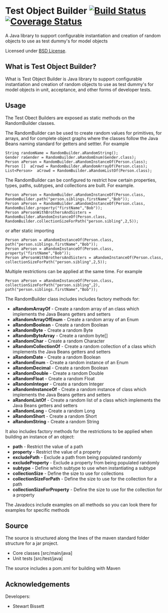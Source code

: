 Test Object Builder  [![Build Status](https://travis-ci.org/eXparity/test-object-builder.svg?branch=master)](https://travis-ci.org/eXparity/test-object-builder) [![Coverage Status](https://coveralls.io/repos/eXparity/hamcrest-date/badge.png?branch=master)](https://coveralls.io/r/eXparity/test-object-builder?branch=master)
=============
A Java library to support configurable instantiation and creation of random objects to use as test dummy's for model objects

Licensed under [BSD License][].

What is Test Object Builder?
-----------------
What is Test Object Builder is Java library to support configurable instantiation and creation of random objects to use as test dummy's for model objects in unit, acceptance, and other forms of developer tests.

Usage
-------------

The Test Obect Builders are exposed as static methods on the RandomBuilder classes.

The RandomBuilder can be used to create random values for primitives, for arrays, and for complete object graphs where the classes follow the Java Beans naming standard for getters and settter. For example

	String randomName = RandomBuilder.aRandomString();
	Gender raGender = RandomBuilder.aRandomEnum(Gender.class);
	Person aPerson = RandomBuilder.aRandomInstanceOf(Person.class);
	Person []  aCrowd = RandomBuilder.aRandomArrayOf(Person.class);
	List<Person>  aCrowd = RandomBuilder.aRandomListOf(Person.class);

The RandomBuilder can be configured to restrict how certain properties, types, paths, subtypes, and collections are built. For example.

	Person aPerson = RandomBuilder.aRandomInstanceOf(Person.class,
	RandomBuilder.path("person.siblings.firstName","Bob"));
	Person aPerson = RandomBuilder.aRandomInstanceOf(Person.class, RandomBuilder.property("firstName","Bob"));
	Person aPersonWithBrothersAndSisters = RandomBuilder.aRandomInstanceOf(Person.class,
	RandomBuilder.collectionSizeForPath("person.sibling",2,5));
	  
or after static importing

	Person aPerson = aRandomInstanceOf(Person.class, path("person.siblings.firstName","Bob"));
	Person aPerson = aRandomInstanceOf(Person.class, property("firstName","Bob"));
	Person aPersonWithBrothersAndSisters = aRandomInstanceOf(Person.class, collectionSizeForPath("person.sibling",2,5));

Multiple restrictions can be applied at the same time. For example

	Person aPerson = aRandomInstanceOf(Person.class, collectionSizeForPath("person.sibling",2), path("person.siblings.firstName","Bob"));

The RandomBuilder class includes includes factory methods for:

* __aRandomArrayOf__ - Create a random array of an class which implements the Java Beans getters and setters
* __aRandomArrayOfEnum__ - Create a random array of an Enum
* __aRandomBoolean__ - Create a random Boolean
* __aRandomByte__ - Create a random Byte
* __aRandomByteArray__ - Create a random byte[]
* __aRandomChar__ - Create a random Character
* __aRandomCollectionOf__ - Create a random collection of a class which implements the Java Beans getters and setters
* __aRandomDate__ - Create a random Boolean
* __aRandomEnum__ - Create a random instance of an Enum
* __aRandomDecimal__ - Create a random Boolean
* __aRandomDouble__ - Create a random Double
* __aRandomFloat__ - Create a random Float
* __aRandomInteger__ - Create a random Integer
* __aRandomInstanceOf__ - Create a random instance of class which implements the Java Beans getters and setters
* __aRandomListOf__ - Create a random list of a class which implements the Java Beans getters and setters
* __aRandomLong__ - Create a random Long
* __aRandomShort__ - Create a random Short
* __aRandomString__ - Create a random String

It also includes factory methods for the restrictions to be applied when building an instance of an object:

* __path__ - Restrict the value of a path
* __property__ - Restrict the value of a property
* __excludePath__ - Exclude a path from being populated randomly
* __excludeProperty__ - Exclude a property from being populated randomly
* __subtype__ - Define which subtype to use when instantiating a subtype
* __collectionSize__ - Define the size to use for collections
* __collectionSizeForPath__ - Define the size to use for the collection for a path
* __collectionSizeForProperty__ - Define the size to use for the collection for a property

The Javadocs include examples on all methods so you can look there for examples for specific methods

Source
------
The source is structured along the lines of the maven standard folder structure for a jar project.

  * Core classes [src/main/java]
  * Unit tests [src/test/java]

The source includes a pom.xml for building with Maven 

Acknowledgements
----------------
Developers:
  * Stewart Bissett

[BSD License]: http://opensource.org/licenses/BSD-3-Clause
